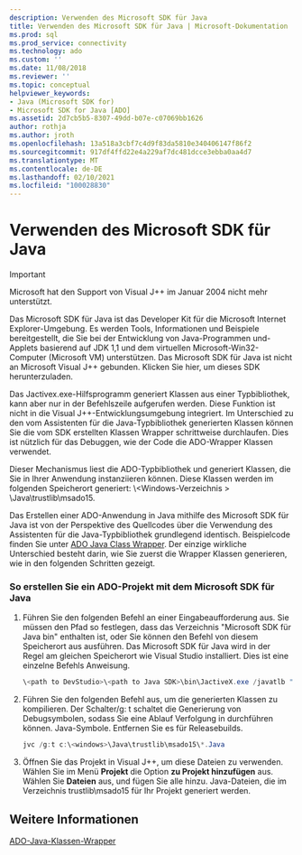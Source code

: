 ```yaml
---
description: Verwenden des Microsoft SDK für Java
title: Verwenden des Microsoft SDK für Java | Microsoft-Dokumentation
ms.prod: sql
ms.prod_service: connectivity
ms.technology: ado
ms.custom: ''
ms.date: 11/08/2018
ms.reviewer: ''
ms.topic: conceptual
helpviewer_keywords:
- Java (Microsoft SDK for)
- Microsoft SDK for Java [ADO]
ms.assetid: 2d7cb5b5-8307-49dd-b07e-c07069bb1626
author: rothja
ms.author: jroth
ms.openlocfilehash: 13a518a3cbf7c4d9f83da5810e340406147f86f2
ms.sourcegitcommit: 917df4ffd22e4a229af7dc481dcce3ebba0aa4d7
ms.translationtype: MT
ms.contentlocale: de-DE
ms.lasthandoff: 02/10/2021
ms.locfileid: "100028830"
---
```

# <a name="using-the-microsoft-sdk-for-java"></a>Verwenden des Microsoft SDK für Java

> [!IMPORTANT]
> Microsoft hat den Support von Visual J++ im Januar 2004 nicht mehr unterstützt.

Das Microsoft SDK für Java ist das Developer Kit für die Microsoft Internet Explorer-Umgebung. Es werden Tools, Informationen und Beispiele bereitgestellt, die Sie bei der Entwicklung von Java-Programmen und-Applets basierend auf JDK 1,1 und dem virtuellen Microsoft-Win32-Computer (Microsoft VM) unterstützen. Das Microsoft SDK für Java ist nicht an Microsoft Visual J++ gebunden. Klicken Sie hier, um dieses SDK herunterzuladen.  
  
 Das Jactivex.exe-Hilfsprogramm generiert Klassen aus einer Typbibliothek, kann aber nur in der Befehlszeile aufgerufen werden. Diese Funktion ist nicht in die Visual J++-Entwicklungsumgebung integriert. Im Unterschied zu den vom Assistenten für die Java-Typbibliothek generierten Klassen können Sie die vom SDK erstellten Klassen Wrapper schrittweise durchlaufen. Dies ist nützlich für das Debuggen, wie der Code die ADO-Wrapper Klassen verwendet.  
  
 Dieser Mechanismus liest die ADO-Typbibliothek und generiert Klassen, die Sie in Ihrer Anwendung instanziieren können. Diese Klassen werden im folgenden Speicherort generiert: \\<Windows-Verzeichnis \> \Java\trustlib\msado15.  
  
 Das Erstellen einer ADO-Anwendung in Java mithilfe des Microsoft SDK für Java ist von der Perspektive des Quellcodes über die Verwendung des Assistenten für die Java-Typbibliothek grundlegend identisch. Beispielcode finden Sie unter [ADO Java Class Wrapper](./ado-java-class-wrappers.md). Der einzige wirkliche Unterschied besteht darin, wie Sie zuerst die Wrapper Klassen generieren, wie in den folgenden Schritten gezeigt.  
  
### <a name="to-create-an-ado-project-with-the-microsoft-sdk-for-java"></a>So erstellen Sie ein ADO-Projekt mit dem Microsoft SDK für Java  
  
1.  Führen Sie den folgenden Befehl an einer Eingabeaufforderung aus. Sie müssen den Pfad so festlegen, dass das Verzeichnis "Microsoft SDK für Java bin" enthalten ist, oder Sie können den Befehl von diesem Speicherort aus ausführen. Das Microsoft SDK für Java wird in der Regel am gleichen Speicherort wie Visual Studio installiert. Dies ist eine einzelne Befehls Anweisung.  
  
    ```java
    \<path to DevStudio>\<path to Java SDK>\bin\JactiveX.exe /javatlb "C:\program files\common files\system\ado\msado15.dll"  
    ```  
  
2.  Führen Sie den folgenden Befehl aus, um die generierten Klassen zu kompilieren. Der Schalter/g: t schaltet die Generierung von Debugsymbolen, sodass Sie eine Ablauf Verfolgung in durchführen können. Java-Symbole. Entfernen Sie es für Releasebuilds.  
  
    ```java
    jvc /g:t c:\<windows>\Java\trustlib\msado15\*.Java  
    ```  
  
3.  Öffnen Sie das Projekt in Visual J++, um diese Dateien zu verwenden. Wählen Sie im Menü **Projekt** die Option **zu Projekt hinzufügen** aus. Wählen Sie **Dateien** aus, und fügen Sie alle hinzu. Java-Dateien, die im Verzeichnis trustlib\msado15 für Ihr Projekt generiert werden.  
  
## <a name="see-also"></a>Weitere Informationen  
 [ADO-Java-Klassen-Wrapper](./ado-java-class-wrappers.md)